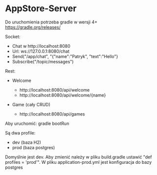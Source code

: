 # AppStore-Server

Do uruchomienia potrzeba gradle w wersji 4+  
https://gradle.org/releases/

Socket:
- Chat w http://localhost:8080
- Url: ws://127.0.0.1:8080/chat
- Send("/app/chat", "{\"name\":\"Patryk\", \"text\":\"Hello\"}
- Subscribe("/topic/messages")

Rest:
- Welcome 
    - http://localhost:8080/api/welcome
    - http://localhost:8080/api/welcome/{name}

- Game (cały CRUD)
    - http://localhost:8080/api/games


Aby uruchomić: gradle bootRun

Są dwa profile:
- dev (baza H2)
- prod (baza postgres)

Domyślnie jest dev. Aby zmienić należy w pliku build.gradle ustawić "def profiles = 'prod'". W pliku application-prod.yml jest konfiguracja do bazy postgres

